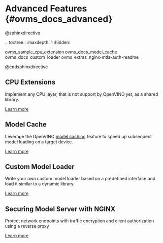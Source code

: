# Advanced Features {#ovms_docs_advanced}

@sphinxdirective

.. toctree::
   :maxdepth: 1
   :hidden:

   ovms_sample_cpu_extension
   ovms_docs_model_cache
   ovms_docs_custom_loader
   ovms_extras_nginx-mtls-auth-readme

@endsphinxdirective

## CPU Extensions
Implement any CPU layer, that is not support by OpenVINO yet, as a shared library.

[Learn more](../src/example/SampleCpuExtension/README.md)

## Model Cache
Leverage the OpenVINO [model caching](https://docs.openvino.ai/2023.1/openvino_docs_OV_UG_Model_caching_overview.html) feature to speed up subsequent model loading on a target device.

[Learn more](model_cache.md)

## Custom Model Loader
Write your own custom model loader based on a predefined interface and load it similar to a dynamic library.  

[Learn more](custom_model_loader.md)

## Securing Model Server with NGINX
Protect network endpoints with traffic encryption and client authorization using a reverse proxy

[Learn more](../extras/nginx-mtls-auth/README.md)
